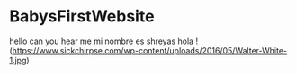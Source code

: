 # BabysFirstWebsite
hello
can you hear me
mi nombre es shreyas
hola
!(https://www.sickchirpse.com/wp-content/uploads/2016/05/Walter-White-1.jpg) 
